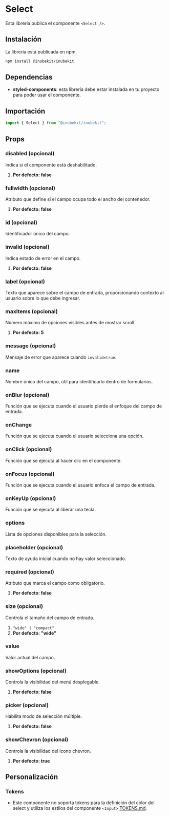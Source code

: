 # Select

Esta librería publica el componente `<Select />`.

## Instalación

La librería está publicada en npm.

```bash
npm install @inubekit/inubekit
```

## Dependencias

- **styled-components**: esta librería debe estar instalada en tu proyecto para poder usar el componente.

## Importación

```jsx
import { Select } from "@inubekit/inubekit";
```

## Props

### disabled (opcional)

Indica si el componente está deshabilitado.

1. **Por defecto: false**

### fullwidth (opcional)

Atributo que define si el campo ocupa todo el ancho del contenedor.

1. **Por defecto: false**

### id (opcional)

Identificador único del campo.

### invalid (opcional)

Indica estado de error en el campo.

1. **Por defecto: false**

### label (opcional)

Texto que aparece sobre el campo de entrada, proporcionando contexto al usuario sobre lo que debe ingresar.

### maxItems (opcional)

Número máximo de opciones visibles antes de mostrar scroll.

1. **Por defecto: 5**

### message (opcional)

Mensaje de error que aparece cuando `invalid=true`.

### name

Nombre único del campo, útil para identificarlo dentro de formularios.

### onBlur (opcional)

Función que se ejecuta cuando el usuario pierde el enfoque del campo de entrada.

### onChange

Función que se ejecuta cuando el usuario selecciona una opción.

### onClick (opcional)

Función que se ejecuta al hacer clic en el componente.

### onFocus (opcional)

Función que se ejecuta cuando el usuario enfoca el campo de entrada.

### onKeyUp (opcional)

Función que se ejecuta al liberar una tecla.

### options

Lista de opciones disponibles para la selección.

### placeholder (opcional)

Texto de ayuda inicial cuando no hay valor seleccionado.

### required (opcional)

Atributo que marca el campo como obligatorio.

1. **Por defecto: false**

### size (opcional)

Controla el tamaño del campo de entrada.

1. `"wide" | "compact"`
2. **Por defecto: "wide"**

### value

Valor actual del campo.

### showOptions (opcional)

Controla la visibilidad del menú desplegable.

1. **Por defecto: false**

### picker (opcional)

Habilita modo de selección múltiple.

1. **Por defecto: false**

### showChevron (opcional)

Controla la visibilidad del icono chevron.

1. **Por defecto: true**

## Personalización

### Tokens

- Este componente no soporta tokens para la definición del color del select y utiliza los estilos del componente `<Input>` [TOKENS.md](../Input/TOKENS.md).
